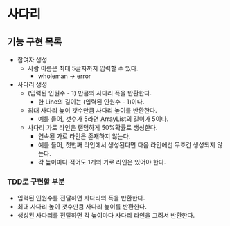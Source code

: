 # 사다리

## 기능 구현 목록

- 참여자 생성
    - 사람 이름은 최대 5글자까지 입력할 수 있다.
        - wholeman -> error
- 사다리 생성
    - (입력된 인원수 - 1) 만큼의 사다리 폭을 반환한다.
        - 한 Line의 길이는 (입력된 인원수 - 1)이다. 
    - 최대 사다리 높이 갯수만큼 사다리 높이를 반환한다.
        - 예를 들어, 갯수가 5라면 ArrayList<Line>의 길이가 5이다.
    - 사다리 가로 라인은 랜덤하게 50%확률로 생성한다.
        - 연속된 가로 라인은 존재하지 않는다.
        - 예를 들어, 첫번째 라인에서 생성된다면 다음 라인에선 무조건 생성되지 않는다.
        - 각 높이마다 적어도 1개의 가로 라인은 있어야 한다.

### TDD로 구현할 부분

- 입력된 인원수를 전달하면 사다리의 폭을 반환한다.
- 최대 사다리 높이 갯수만큼 사다리 높이를 반환한다.
- 생성된 사다리를 전달하면 각 높이마다 사다리 라인을 그려서 반환한다.
